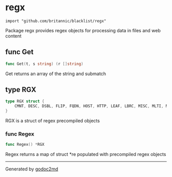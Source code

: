 
# regx
    import "github.com/britannic/blacklist/regx"

Package regx provides regex objects for processing data in files and web content






## func Get
``` go
func Get(t, s string) (r []string)
```
Get returns an array of the string and submatch



## type RGX
``` go
type RGX struct {
    CMNT, DESC, DSBL, FLIP, FQDN, HOST, HTTP, LEAF, LBRC, MISC, MLTI, MPTY, NAME, NODE, RBRC, SUFX *regexp.Regexp
}
```
RGX is a struct of regex precompiled objects









### func Regex
``` go
func Regex() *RGX
```
Regex returns a map of struct *re populated with precompiled regex objects










- - -
Generated by [godoc2md](http://godoc.org/github.com/davecheney/godoc2md)